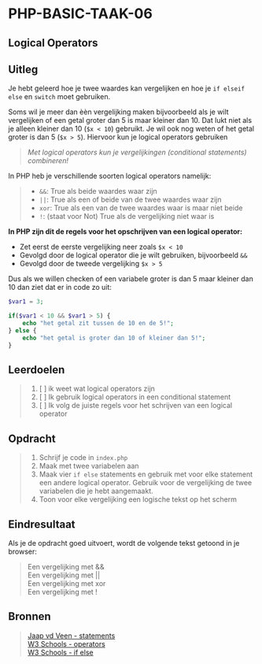 # PHP-BASIC-TAAK-06
## Logical Operators
## Uitleg
Je hebt geleerd hoe je twee waardes kan vergelijken en hoe je `if elseif else` en `switch` moet gebruiken.

Soms wil je meer dan èèn vergelijking maken bijvoorbeeld als je wilt vergelijken of een getal groter dan 5 is maar kleiner dan 10. Dat lukt niet als je alleen kleiner dan 10 (`$x < 10`) gebruikt. Je wil ook nog weten of het getal groter is dan 5 (`$x > 5`). Hiervoor kun je logical operators gebruiken

>_Met logical operators kun je vergelijkingen (conditional statements) combineren!_

In PHP heb je verschillende soorten logical operators namelijk:
>* `&&`: True als beide waardes waar zijn
>* `||`: True als een of beide van de twee waardes waar zijn
>* `xor`: True als een van de twee waardes waar is maar niet beide
>* `!`: (staat voor Not) True als de vergelijking niet waar is

**In PHP zijn dit de regels voor het opschrijven van een logical operator:**
* Zet eerst de eerste vergelijking neer zoals `$x < 10`
* Gevolgd door de logical operator die je wilt gebruiken, bijvoorbeeld `&&`
* Gevolgd door de tweede vergelijking `$x > 5`  
>
Dus als we willen checken of een variabele groter is dan 5 maar kleiner dan 10 dan ziet dat er in code zo uit:
```php
$var1 = 3;

if($var1 < 10 && $var1 > 5) {
    echo "het getal zit tussen de 10 en de 5!";
} else {
    echo "het getal is groter dan 10 of kleiner dan 5!";
}
```
>
## Leerdoelen
>1. [ ] ik weet wat logical operators zijn
>2. [ ] Ik gebruik logical operators in een conditional statement
>3. [ ] Ik volg de juiste regels voor het schrijven van een logical operator

## Opdracht
>1. Schrijf je code in `index.php`
>2. Maak met twee variabelen aan
>3. Maak vier `if else` statements en gebruik met voor elke statement een andere logical operator. Gebruik voor de vergelijking de twee variabelen die je hebt aangemaakt.
>4. Toon voor elke vergelijking een logische tekst op het scherm

## Eindresultaat
Als je de opdracht goed uitvoert, wordt de volgende tekst getoond in je browser: 
>Een vergelijking met &&  
>Een vergelijking met ||  
>Een vergelijking met xor  
>Een vergelijking met !  

## Bronnen
>[Jaap vd Veen - statements](https://phpbasis.jaapvdveen.nl/basiscursus-php/les-2-inleiding-statements/)  
>[W3 Schools - operators](https://www.w3schools.com/php/php_operators.asp)  
>[W3 Schools - if else](https://www.w3schools.com/php/php_if_else.asp)


<!--- ------------ DIT COMMENTAAR LATEN STAAN AUB ------------
------------------ ------------------------------ ------------
------------------ eagle ref:5827063
------------------ ------------------------------ ------------
------------------ DIT COMMENTAAR LATEN STAAN AUB -------- -->